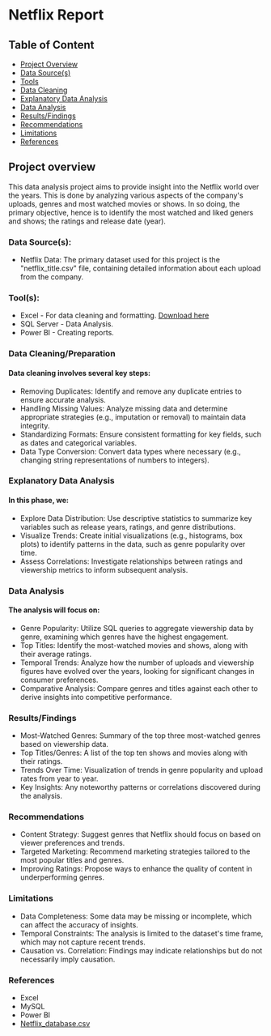 # Netflix Report

## Table of Content
- [Project Overview](#project-overview)
- [Data Source(s)](#data-sources)
- [Tools](#tools)
- [Data Cleaning](#data-cleaning)
- [Explanatory Data Analysis](#explanatory-data-analysis)
- [Data Analysis](#data-analysis)
- [Results/Findings](#results/findings)
- [Recommendations](#recommendation)
- [Limitations](#limitation)
- [References](#references)

## Project overview
This data analysis project aims to provide insight into the Netflix world over the years. This is done by analyzing various aspects of the company's uploads, genres and most watched movies or shows. In so doing, the primary objective, hence is to identify the most watched and liked geners and shows; the ratings and release date (year).

### Data Source(s):
- Netflix Data: The primary dataset used for this project is the "netflix_title.csv" file, containing detailed information about each upload from the company.

### Tool(s):
- Excel - For data cleaning and formatting. [Download here](http://netflix.com)
- SQL Server - Data Analysis.
- Power BI - Creating reports.

### Data Cleaning/Preparation

#### Data cleaning involves several key steps:
- Removing Duplicates: Identify and remove any duplicate entries to ensure accurate analysis.
- Handling Missing Values: Analyze missing data and determine appropriate strategies (e.g., imputation or removal) to maintain data integrity.
- Standardizing Formats: Ensure consistent formatting for key fields, such as dates and categorical variables.
- Data Type Conversion: Convert data types where necessary (e.g., changing string representations of numbers to integers).

### Explanatory Data Analysis
#### In this phase, we:
- Explore Data Distribution: Use descriptive statistics to summarize key variables such as release years, ratings, and genre distributions.
- Visualize Trends: Create initial visualizations (e.g., histograms, box plots) to identify patterns in the data, such as genre popularity over time.
- Assess Correlations: Investigate relationships between ratings and viewership metrics to inform subsequent analysis.

### Data Analysis
#### The analysis will focus on:
- Genre Popularity: Utilize SQL queries to aggregate viewership data by genre, examining which genres have the highest engagement.
- Top Titles: Identify the most-watched movies and shows, along with their average ratings.
- Temporal Trends: Analyze how the number of uploads and viewership figures have evolved over the years, looking for significant changes in consumer preferences.
- Comparative Analysis: Compare genres and titles against each other to derive insights into competitive performance.

### Results/Findings
- Most-Watched Genres: Summary of the top three most-watched genres based on viewership data.
- Top Titles/Genres: A list of the top ten shows and movies along with their ratings.
- Trends Over Time: Visualization of trends in genre popularity and upload rates from year to year.
- Key Insights: Any noteworthy patterns or correlations discovered during the analysis.

### Recommendations
- Content Strategy: Suggest genres that Netflix should focus on based on viewer preferences and trends.
- Targeted Marketing: Recommend marketing strategies tailored to the most popular titles and genres.
- Improving Ratings: Propose ways to enhance the quality of content in underperforming genres.

### Limitations
- Data Completeness: Some data may be missing or incomplete, which can affect the accuracy of insights.
- Temporal Constraints: The analysis is limited to the dataset's time frame, which may not capture recent trends.
- Causation vs. Correlation: Findings may indicate relationships but do not necessarily imply causation.

### References
- Excel
- MySQL
- Power BI
- [Netflix_database.csv](http://netflix.com)
